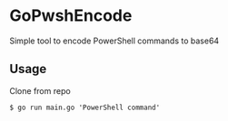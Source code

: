# GoPwshEncode
Simple tool to encode PowerShell commands to base64

## Usage
Clone from repo

```
$ go run main.go 'PowerShell command'
```
